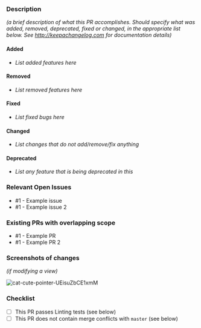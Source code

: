 ### Description

*(a brief description of what this PR accomplishes. Should specify what was added, removed, deprecated, fixed or changed, in the appropriate list below. See http://keepachangelog.com for documentation details)*

#### Added

- *List added features here*

#### Removed

- *List removed features here*

#### Fixed

- *List fixed bugs here*

#### Changed

- *List changes that do not add/remove/fix anything*

#### Deprecated

- *List any feature that is being deprecated in this*

### Relevant Open Issues

- #1 - Example issue
- #1 - Example issue 2


### Existing PRs with overlapping scope

- #1 - Example PR
- #1 - Example PR 2

### Screenshots of changes

*(if modifying a view)*

![cat-cute-pointer-UEisuZbCE1xmM](https://media1.giphy.com/media/UEisuZbCE1xmM/giphy.gif)

### Checklist

- [ ] This PR passes Linting tests (see below)
- [ ] This PR does not contain merge conflicts with `master` (see below)
